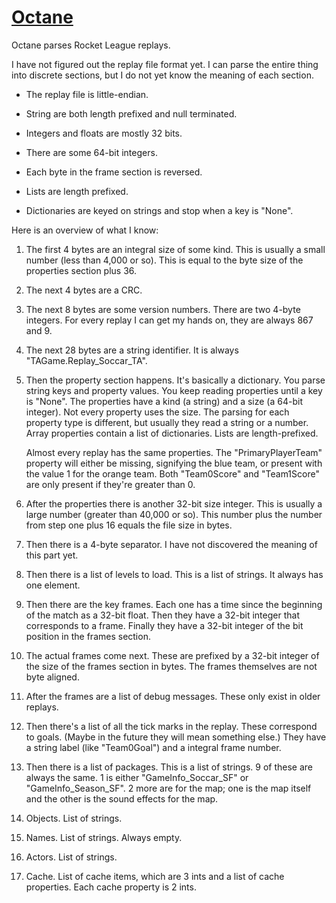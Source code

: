 # [Octane][]

Octane parses Rocket League replays.

I have not figured out the replay file format yet. I can parse the entire thing
into discrete sections, but I do not yet know the meaning of each section.

-   The replay file is little-endian.

-   String are both length prefixed and null terminated.

-   Integers and floats are mostly 32 bits.

-   There are some 64-bit integers.

-   Each byte in the frame section is reversed.

-   Lists are length prefixed.

-   Dictionaries are keyed on strings and stop when a key is "None".

Here is an overview of what I know:

1.  The first 4 bytes are an integral size of some kind. This is usually a
    small number (less than 4,000 or so). This is equal to the byte size of the
    properties section plus 36.

2.  The next 4 bytes are a CRC.

3.  The next 8 bytes are some version numbers. There are two 4-byte integers.
    For every replay I can get my hands on, they are always 867 and 9.

4.  The next 28 bytes are a string identifier. It is always
    "TAGame.Replay_Soccar_TA".

5.  Then the property section happens. It's basically a dictionary. You parse
    string keys and property values. You keep reading properties until a key is
    "None". The properties have a kind (a string) and a size (a 64-bit
    integer). Not every property uses the size. The parsing for each property
    type is different, but usually they read a string or a number. Array
    properties contain a list of dictionaries. Lists are length-prefixed.

    Almost every replay has the same properties. The "PrimaryPlayerTeam"
    property will either be missing, signifying the blue team, or present with
    the value 1 for the orange team. Both "Team0Score" and "Team1Score" are
    only present if they're greater than 0.

6.  After the properties there is another 32-bit size integer. This is usually
    a large number (greater than 40,000 or so). This number plus the number
    from step one plus 16 equals the file size in bytes.

7.  Then there is a 4-byte separator. I have not discovered the meaning of this
    part yet.

8.  Then there is a list of levels to load. This is a list of strings. It
    always has one element.

9.  Then there are the key frames. Each one has a time since the beginning of
    the match as a 32-bit float. Then they have a 32-bit integer that
    corresponds to a frame. Finally they have a 32-bit integer of the bit
    position in the frames section.

10. The actual frames come next. These are prefixed by a 32-bit integer of the
    size of the frames section in bytes. The frames themselves are not byte
    aligned.

11. After the frames are a list of debug messages. These only exist in older
    replays.

12. Then there's a list of all the tick marks in the replay. These correspond
    to goals. (Maybe in the future they will mean something else.) They have a
    string label (like "Team0Goal") and a integral frame number.

13. Then there is a list of packages. This is a list of strings. 9 of these are
    always the same. 1 is either "GameInfo_Soccar_SF" or "GameInfo_Season_SF".
    2 more are for the map; one is the map itself and the other is the sound
    effects for the map.

14. Objects. List of strings.

15. Names. List of strings. Always empty.

16. Actors. List of strings.

17. Cache. List of cache items, which are 3 ints and a list of cache
    properties. Each cache property is 2 ints.

[octane]: https://github.com/tfausak/octane
